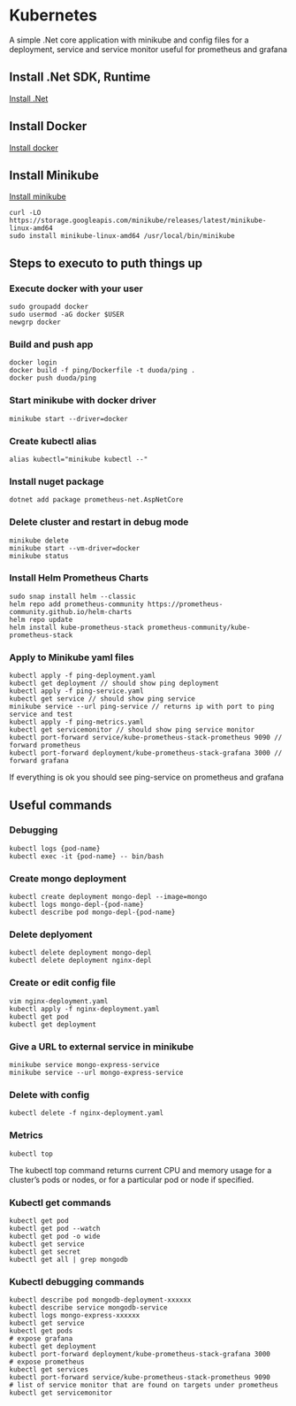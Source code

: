 # Kubernetes

A simple .Net core application with minikube and config files for a deployment, service and service monitor useful for prometheus and grafana

## Install .Net SDK, Runtime

[Install .Net](https://docs.microsoft.com/en-us/dotnet/core/install/linux-ubuntu "Install .Net")


## Install Docker

[Install docker](https://docs.docker.com/engine/install/ubuntu/ "Install docker")

## Install Minikube

[Install minikube](https://minikube.sigs.k8s.io/docs/start/ "Install minikube")


```
curl -LO https://storage.googleapis.com/minikube/releases/latest/minikube-linux-amd64
sudo install minikube-linux-amd64 /usr/local/bin/minikube
```

## Steps to executo to puth things up

### Execute docker with your user

```
sudo groupadd docker
sudo usermod -aG docker $USER
newgrp docker
```

### Build and push app

```
docker login
docker build -f ping/Dockerfile -t duoda/ping .
docker push duoda/ping
```

### Start minikube with docker driver

`minikube start --driver=docker`

### Create kubectl alias

`alias kubectl="minikube kubectl --"`

### Install nuget package

`dotnet add package prometheus-net.AspNetCore`

### Delete cluster and restart in debug mode

```
minikube delete
minikube start --vm-driver=docker
minikube status
```

### Install Helm Prometheus Charts

```
sudo snap install helm --classic
helm repo add prometheus-community https://prometheus-community.github.io/helm-charts
helm repo update
helm install kube-prometheus-stack prometheus-community/kube-prometheus-stack
```

### Apply to Minikube yaml files

```
kubectl apply -f ping-deployment.yaml
kubectl get deployment // should show ping deployment
kubectl apply -f ping-service.yaml
kubectl get service // should show ping service
minikube service --url ping-service // returns ip with port to ping service and test
kubectl apply -f ping-metrics.yaml
kubectl get servicemonitor // should show ping service monitor
kubectl port-forward service/kube-prometheus-stack-prometheus 9090 // forward prometheus
kubectl port-forward deployment/kube-prometheus-stack-grafana 3000 // forward grafana
```
If everything is ok you should see ping-service on prometheus and grafana

## Useful commands

### Debugging

```
kubectl logs {pod-name}
kubectl exec -it {pod-name} -- bin/bash
```

### Create mongo deployment

```
kubectl create deployment mongo-depl --image=mongo
kubectl logs mongo-depl-{pod-name}
kubectl describe pod mongo-depl-{pod-name}
```

### Delete deplyoment

```
kubectl delete deployment mongo-depl
kubectl delete deployment nginx-depl
```

### Create or edit config file

```
vim nginx-deployment.yaml
kubectl apply -f nginx-deployment.yaml
kubectl get pod
kubectl get deployment
```

### Give a URL to external service in minikube

```
minikube service mongo-express-service
minikube service --url mongo-express-service
```

### Delete with config

`kubectl delete -f nginx-deployment.yaml`

### Metrics

`kubectl top`

The kubectl top command returns current CPU and memory usage for a cluster’s pods or nodes, or for a particular pod or node if specified.


### Kubectl get commands

```
kubectl get pod
kubectl get pod --watch
kubectl get pod -o wide
kubectl get service
kubectl get secret
kubectl get all | grep mongodb
```

### Kubectl debugging commands

```
kubectl describe pod mongodb-deployment-xxxxxx
kubectl describe service mongodb-service
kubectl logs mongo-express-xxxxxx
kubectl get service
kubectl get pods
# expose grafana
kubectl get deployment
kubectl port-forward deployment/kube-prometheus-stack-grafana 3000
# expose prometheus
kubectl get services
kubectl port-forward service/kube-prometheus-stack-prometheus 9090
# list of service monitor that are found on targets under prometheus
kubectl get servicemonitor
```